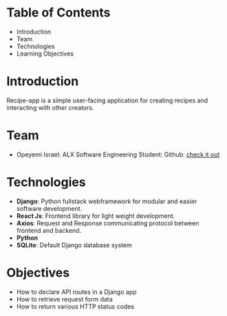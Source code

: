# Table of Contents
- Introduction
- Team
- Technologies
- Learning Objectives

# Introduction
Recipe-app is a simple user-facing application for creating recipes and interacting with other creators.

# Team
- Opeyemi Israel: ALX Software Engineering Student: Github: [check it out](https://www.github.com/OpenAst)

# Technologies
- **Django**: Python fullstack webframework for modular and easier software development.
- **React Js**: Frontend library for light weight development.
- **Axios**: Request and Response communicating protocol between frontend and backend.
- **Python**
- **SQLite**: Default Django database system
# Objectives
- How to declare API routes in a Django app
- How to retrieve request form data
- How to return various HTTP status codes
  

